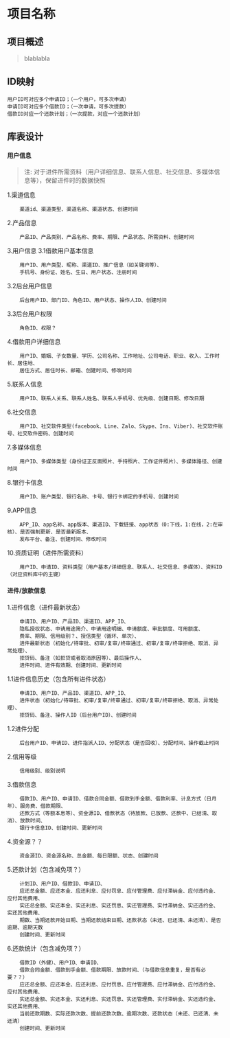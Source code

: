 # 项目名称

## 项目概述
> blablabla
>


## ID映射
```
用户ID可对应多个申请ID；（一个用户，可多次申请）
申请ID可对应多个借款ID；（一次申请，可多次提款）
借款ID对应一个还款计划；（一次提款，对应一个还款计划）
```

## 库表设计

#### 用户信息

>注: 对于进件所需资料（用户详细信息、联系人信息、社交信息、多媒体信息等），保留进件时的数据快照

1.渠道信息
```
    渠道id、渠道类型、渠道名称、渠道状态、创建时间
```

2.产品信息
```
    产品ID、产品类别、产品名称、费率、期限、产品状态、所需资料、创建时间
```

3.用户信息
3.1借款用户基本信息
```
    用户ID、用户类型、昵称、渠道ID、推广信息（如关键词等）、
    手机号、身份证、姓名、生日、用户状态、注册时间
```
3.2后台用户信息
```
    后台用户ID、部门ID、角色ID、用户状态、操作人ID、创建时间
```
3.3后台用户权限
```
    角色ID、权限？
```

4.借款用户详细信息
```
    用户ID、婚姻、子女数量、学历、公司名称、工作地址、公司电话、职业、收入、工作时长、居住地、
    居住方式、居住时长、邮箱、创建时间、修改时间
```

5.联系人信息
```
    用户ID、联系人关系、联系人姓名、联系人手机号、优先级、创建日期、修改日期
```

6.社交信息
```
    用户ID、社交软件类型(facebook、Line、Zalo、Skype、Ins、Viber)、社交软件账号、社交软件密码、创建时间
```

7.多媒体信息
```
    用户ID、多媒体类型（身份证正反面照片、手持照片、工作证件照片）、多媒体路径、创建时间
```

8.银行卡信息
```
    用户ID、账户类型、银行名称、卡号、银行卡绑定的手机号、创建时间
```

9.APP信息
```
    APP_ID、app名称、app版本、渠道ID、下载链接、app状态（0:下线，1:在线，2:在审核）、是否强制更新、是否最新版本、
    发布平台、备注、创建时间、修改时间
```

10.资质证明（进件所需资料）
```
    用户ID、申请ID、资料类型（用户基本/详细信息、联系人、社交信息、多媒体）、资料ID（对应资料库中的主键）
```


#### 进件/放款信息
1.进件信息（进件最新状态）
```
    申请ID、用户ID、产品ID、渠道ID、APP_ID、
    隐私授权状态、申请用途简介、申请用途明细、申请额度、审批额度、可用额度、
    费率、期限、信用级别？、授信类型（循环、单次）、
    进件最新状态（初始化/待审批、初审/复审/终审通过、初审/复审/终审拒绝、取消、异常处理）、
    拒贷码、备注（如拒贷或者取消原因等）、最后操作人、
    进件时间、进件有效期、创建时间、更新时间
```
1.1进件信息历史（包含所有进件状态）
```
    申请ID、用户ID、产品ID、渠道ID、APP_ID、
    进件状态（初始化/待审批、初审/复审/终审通过、初审/复审/终审拒绝、取消、异常处理）、
    拒贷码、备注、操作人ID（后台用户ID）、创建时间
```


1.2进件分配
```
    后台用户ID、申请ID、进件指派人ID、分配状态（是否回收）、分配时间、操作截止时间 
```



2.信用等级
```
    信用级别、级别说明
```

3.借款信息
```
    借款ID、用户ID、申请ID、借款合同金额、借款到手金额、借款利率、计息方式（日月年）、服务费、借款期限、
    还款方式（等额本息等）、资金源ID、借款状态（待放款、已放款、还款中、已结清、取消）、放款时间、
    银行卡信息ID、创建时间、更新时间
```

4.资金源？？
```
    资金源ID、资金源名称、总金额、每日限额、状态、创建时间
```

5.还款计划（包含减免项？）
```
    计划ID、用户ID、借款ID、申请ID、
    应还总金额、应还本金、应还利息、应付罚息、应付管理费、应付滞纳金、应付违约金、应付其他费用、
    实还总金额、实还本金、实还利息、实还罚息、实还管理费、实付滞纳金、实还违约金、实还其他费用、
    期数、当期还款开始日期、当期还款结束日期、还款状态（未还、已还清、未还清）、是否逾期、逾期天数
    创建时间、更新时间
```

6.还款统计（包含减免项？）
```
    借款ID（外健）、用户ID、申请ID、
    借款合同金额、借款到手金额、借款期限、放款时间、（与借款信息重复，是否有必要？？）
    应还总金额、应还本金、应还利息、应付罚息、应付管理费、应付滞纳金、应付违约金、应付其他费用、
    实还总金额、实还本金、实还利息、实还罚息、实还管理费、实付滞纳金、实还违约金、实还其他费用、
    当前还款期数、实际还款次数、提前还款次数、逾期次数、还款状态（未还、已还清、未还清）
    创建时间、更新时间
```



